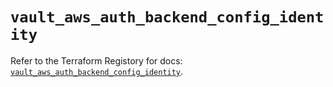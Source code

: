 # `vault_aws_auth_backend_config_identity`

Refer to the Terraform Registory for docs: [`vault_aws_auth_backend_config_identity`](https://www.terraform.io/docs/providers/vault/r/aws_auth_backend_config_identity).
